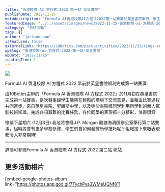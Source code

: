 ```yaml
---
title: "香港校際 AI 方程式 2022 第一站 英皇書院"
publishDate: 2022-11-25
metadescription: "Formula AI香港校際AI方程式2022第一站賽事於英皇書院舉行，學生運用無人駕駛技術知識完成比賽任務，在輕鬆環境下交流意見，共同進步。"
featuredImage: "../../assets/images/news/2022-11-25-香港校際-ai-方程式-2022-第一站-英皇書院/image1.jpg"
category: "過往活動"
tags: []
author: "jacksonchan"
isFeatured: false
externalLink: "https://10botics.com/past-activities/2022/11/25/kings-college/"
wpSlug: "香港校際-ai-方程式-2022-第一站-英皇書院"
wpDate: "2022/11/25"
readingTime: 1
---
```


![](https://staging.10botics.com/wp-content/uploads/2023/08/2-1024x768.jpg)

Formula AI 香港校際 AI 方程式 2022 早前於英皇書院順利完成第一站賽事!

由10Botics主辦的「Formula AI 香港校際 AI 方程式 2022」於11月初在英皇書院完成第一站賽事，是次賽事讓學生能夠在輕鬆的環境下交流意見，並藉由比賽過程共同進步。來自英皇書院、聖類斯中學，以及喇沙書院嘅同學利用所學到的無人駕駛技術知識，完成各項艱難的比賽任務，各位同學的表現都十分精彩，值得讚賞

嚟緊下星期六 (12月3日) 我地將會喺J.P. Morgan 觀塘海濱匯辦公室舉行第二站賽事，屆時將會有更多學校參賽，學生們會如何發揮所學技巧呢？佢哋接下來嘅表現都令人非常期待!

----------

詳情可參閱Formula AI 香港校際 AI 方程式 2022 第二站 網站

## 更多活動相片

[embed-google-photos-album link="https://photos.app.goo.gl/7TychPva3WMeUQNf8"]